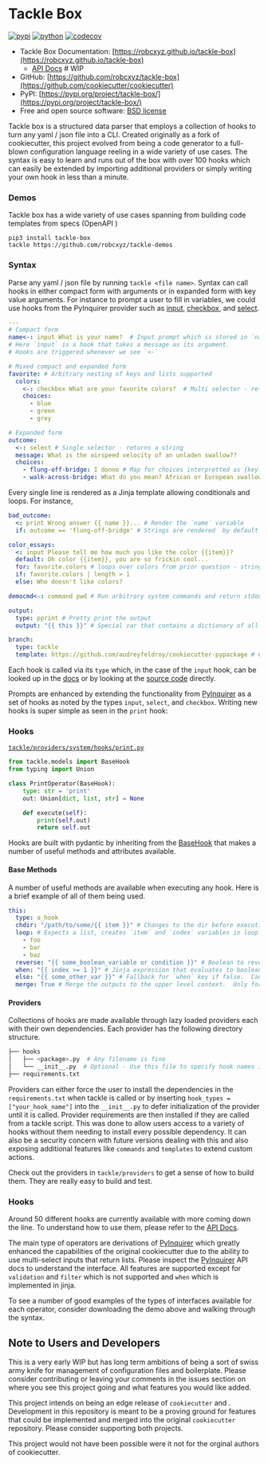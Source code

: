 # Tackle Box

[![pypi](https://img.shields.io/pypi/v/tackle-box.svg)](https://pypi.python.org/pypi/tackle-box)
[![python](https://img.shields.io/pypi/pyversions/tackle-box.svg)](https://pypi.python.org/pypi/tackle-box)
[![codecov](https://codecov.io/gh/robcxyz/tackle-box/branch/master/graphs/badge.svg?branch=master)](https://codecov.io/github/robcxyz/tackle-box?branch=master)

* Tackle Box Documentation: [https://robcxyz.github.io/tackle-box](https://robcxyz.github.io/tackle-box)
    * [API Docs](https://robcxyz.github.io/tackle-box/docs/_build/html/cookiecutter.operators.html#submodules) # WIP
* GitHub: [https://github.com/robcxyz/tackle-box](https://github.com/cookiecutter/cookiecutter)
* PyPI: [https://pypi.org/project/tackle-box/](https://pypi.org/project/tackle-box/)
* Free and open source software: [BSD license](https://github.com/tackle-box/cookiecutter/blob/master/LICENSE)

Tackle box is a structured data parser that employs a collection of hooks to turn any yaml / json file into a CLI. Created originally as a fork of cookiecutter, this project evolved from being a code generator to a full-blown configuration language reeling in a wide variety of use cases.  The syntax is easy to learn and runs out of the box with over 100 hooks which can easily be extended by importing additional providers or simply writing your own hook in less than a minute.

### Demos

Tackle box has a wide variety of use cases spanning from building code templates from specs (OpenAPI )

```
pip3 install tackle-box
tackle https://github.com/robcxyz/tackle-demos
```

### Syntax

Parse any yaml / json file by running `tackle <file name>`.  Syntax can call hooks in either compact form with arguments or in expanded form with key value arguments. For instance to prompt a user to fill in variables, we could use hooks from the PyInquirer provider such as [input](), [checkbox](), and [select](). 

```yaml
---
# Compact form
name<-: input What is your name?  # Input prompt which is stored in `name`
# Here `input` is a hook that takes a message as its argument. 
# Hooks are triggered whenever we see `<-` 

# Mixed compact and expanded form
favorite: # Arbitrary nesting of keys and lists supported 
  colors:
    <-: checkbox What are your favorite colors?  # Multi selector - returns a list
    choices:
      - blue
      - green
      - grey

# Expanded form 
outcome:
  <-: select # Single selector - returns a string
  message: What is the airspeed velocity of an unladen swallow??
  choices:
    - flung-off-bridge: I donno # Map for choices interpretted as {key: question}
    - walk-across-bridge: What do you mean? African or European swallow?
```

Every single line is rendered as a Jinja template allowing conditionals and loops. For instance,

```yaml
bad_outcome:
  <: print Wrong answer {{ name }}... # Render the `name` variable
  if: outcome == 'flung-off-bridge' # Strings are rendered  by default - no need to wrap with braces

color_essays:
  <: input Please tell me how much you like the color {{item}}?
  default: Oh color {{item}}, you are so frickin cool...
  for: favorite.colors # loops over colors from prior question - strings rendered by default.
  if: favorite.colors | length > 1
  else: Who doesn't like colors?
```


```yaml
democmd<-: command pwd # Run arbitrary system commands and return stdout****

output:
  type: pprint # Pretty print the output
  output: "{{ this }}" # Special var that contains a dictionary of all the values

branch:
  type: tackle
  template: https://github.com/audreyfeldroy/cookiecutter-pypackage # Call other cookiecutters
```

Each hook is called via its `type` which, in the case of the `input` hook, can be looked up in the [docs]() or by looking at the [source code]() directly.

Prompts are enhanced by extending the functionality from [PyInquirer](https://github.com/CITGuru/PyInquirer) as a set of hooks as noted by the types `input`, `select`, and `checkbox`. Writing new hooks is super simple as seen in the `print` hook:

### Hooks

[`tackle/providers/system/hooks/print.py`](tackle/providers/system/hooks/print.py)
```python
from tackle.models import BaseHook
from typing import Union

class PrintOperator(BaseHook):
    type: str = 'print'
    out: Union[dict, list, str] = None

    def execute(self):
        print(self.out)
        return self.out
```

Hooks are built with pydantic by inheriting from the [BaseHook](tackle/models.py) that makes a number of useful methods and attributes available.

#### Base Methods

A number of useful methods are available when executing any hook. Here is a brief example of all of them being used.

```yaml
this:
  type: a_hook
  chdir: "/path/to/some/{{ item }}" # Changes to the dir before executing
  loop: # Expects a list, creates `item` and `index` variables in loop
    - foo
    - bar
    - baz
  reverse: "{{ some_boolean_variable or condition }}" # Boolean to revers the loop
  when: "{{ index >= 1 }}" # Jinja expression that evaluates to boolean to conditionally use the hook
  else: "{{ some_other_var }}" # Fallback for `when` key if false.  Can also be another hook.  
  merge: True # Merge the outputs to the upper level context.  Only for dict outputs.
```

#### Providers

Collections of hooks are made available through lazy loaded providers each with their own dependencies. Each provider has the following directory structure.

```bash
├── hooks
│   ├── <package>.py  # Any filename is fine
│   └── __init__.py  # Optional - Use this file to specify hook names if the provider is to be lazy loaded
├── requirements.txt
```

Providers can either force the user to install the dependencies in the `requirements.txt` when tackle is called or by inserting `hook_types = ["your_hook_name"]` into the `__init__.py` to defer initialization of the provider until it is called.  Provider requirements are then installed if they are called from a tackle script.  This was done to allow users access to a variety of hooks without them needing to install every possible dependency.  It can also be a security concern with future versions dealing with this and also exposing additional features like `commands` and `templates` to extend custom actions.

Check out the providers in `tackle/providers` to get a sense of how to build them. They are really easy to build and test.

### Hooks

Around 50 different hooks are currently available with more coming down the line. To understand how to use them, please refer to the [API Docs](https://robcxyz.github.io/tackle-box/docs/_build/html/cookiecutter.operators.html#submodules).

The main type of operators are derivations of [PyInquirer](https://github.com/CITGuru/PyInquirer) which greatly enhanced the capabilities of the original cookiecutter due to the ability to use multi-select inputs that return lists. Please inspect the [PyInquirer](https://github.com/CITGuru/PyInquirer) API docs to understand the interface. All features are supported except for `validation` and `filter` which is not supported and `when` which is implemented in jinja.

To see a number of good examples of the types of interfaces available for each operator, consider downloading the demo above and walking through the syntax.

## Note to Users and Developers

This is a very early WIP but has long term ambitions of being a sort of swiss army knife for management of configuration files and boilerplate. Please consider contributing or leaving your comments in the issues section on where you see this project going and what features you would like added.

This project intends on being an edge release of `cookiecutter` and .  Development in this repository is meant to be a proving ground for features that could be implemented and merged into the original `cookiecutter` repository. Please consider supporting both projects.

This project would not have been possible were it not for the orginal authors of cookiecutter.
